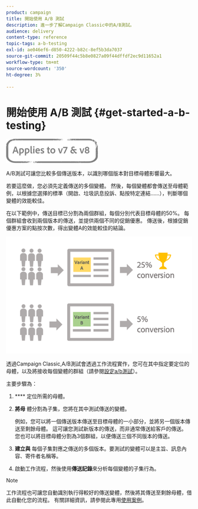 ```yaml
---
product: campaign
title: 開始使用 A/B 測試
description: 進一步了解Campaign Classic中的A/B測試。
audience: delivery
content-type: reference
topic-tags: a-b-testing
exl-id: ae046ef6-d850-4222-b82c-8ef5b3da7037
source-git-commit: 20509f44c5b8e0827a09f44dffdf2ec9d11652a1
workflow-type: tm+mt
source-wordcount: '350'
ht-degree: 3%

---
```


# 開始使用 A/B 測試 {#get-started-a-b-testing}

![](../../assets/common.svg)

A/B測試可讓您比較多個傳送版本，以識別哪個版本對目標母體影響最大。

若要這麼做，您必須先定義傳送的多個變體。 然後，每個變體都會傳送至母體範例，以根據您選擇的標準（開啟、垃圾訊息投訴、點按特定連結……），判斷哪個變體的效能較佳。

在以下範例中，傳送目標已分割為兩個群組，每個分別代表目標母體的50%。 每個群組會收到兩個版本的傳送，並提供兩個不同的促銷優惠。 傳送後，根據促銷優惠方案的點按次數，得出變體A的效能較佳的結論。

![](assets/a-b-testing-schema.png)

透過Campaign Classic,A/B測試會透過工作流程實作，您可在其中指定要定位的母體，以及將接收每個變體的群組（請參閱[設定a/b測試](configuring-a-b-testing.md)）。

主要步驟為：

1. **** 定位所需的母體。
1. **將母** 體分割為子集，您將在其中測試傳送的變體。

   例如，您可以將一個傳送版本傳送至目標母體的一小部分，並將另一個版本傳送至剩餘母體。 這可讓您測試新版本的傳送，而非通常傳送給客戶的傳送。 您也可以將目標母體分割為3個群組，以便傳送三個不同版本的傳送。

1. **建立與** 每個子集對應之傳送的多個版本。要測試的變體可以是主旨、訊息內容、寄件者名稱等。
1. 啟動工作流程，然後使用&#x200B;**傳送記錄**&#x200B;來分析每個變體的子集行為。

>[!NOTE]
>
>工作流程也可讓您自動識別執行得較好的傳送變體，然後將其傳送至剩餘母體，借此自動化您的流程。 有關詳細資訊，請參閱此專用[使用案例](a-b-testing-use-case.md)。
